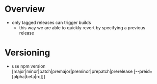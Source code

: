 # Overview
- only tagged releases can trigger builds
    - this way we are able to quickly revert by specifying a previous release

# Versioning
- use npm version [major|minor|patch|premajor|preminor|prepatch|prerelease [--preid=[alpha|beta|rc]]]
